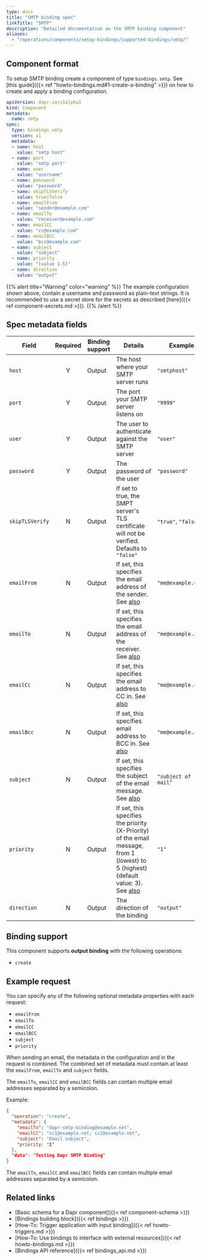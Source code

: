 ```yaml
---
type: docs
title: "SMTP binding spec"
linkTitle: "SMTP"
description: "Detailed documentation on the SMTP binding component"
aliases:
  - "/operations/components/setup-bindings/supported-bindings/smtp/"
---
```


## Component format

To setup SMTP binding create a component of type `bindings.smtp`. See [this guide]({{< ref "howto-bindings.md#1-create-a-binding" >}}) on how to create and apply a binding configuration.


```yaml
apiVersion: dapr.io/v1alpha1
kind: Component
metadata:
  name: smtp
spec:
  type: bindings.smtp
  version: v1
  metadata:
  - name: host
    value: "smtp host"
  - name: port
    value: "smtp port"
  - name: user
    value: "username"
  - name: password
    value: "password"
  - name: skipTLSVerify
    value: true|false
  - name: emailFrom
    value: "sender@example.com"
  - name: emailTo
    value: "receiver@example.com"
  - name: emailCC
    value: "cc@example.com"
  - name: emailBCC
    value: "bcc@example.com"
  - name: subject
    value: "subject"
  - name: priority
    value: "[value 1-5]"
  - name: direction 
    value: "output"
```

{{% alert title="Warning" color="warning" %}}
The example configuration shown above, contain a username and password as plain-text strings. It is recommended to use a secret store for the secrets as described [here]({{< ref component-secrets.md >}}).
{{% /alert %}}

## Spec metadata fields

| Field              | Required | Binding support |  Details | Example |
|--------------------|:--------:|------------|-----|---------|
| `host` | Y | Output |  The host where your SMTP server runs | `"smtphost"` |
| `port` | Y | Output |  The port your SMTP server listens on | `"9999"` |
| `user` | Y | Output |  The user to authenticate against the SMTP server | `"user"` |
| `password` | Y | Output | The password of the user | `"password"` |
| `skipTLSVerify` | N | Output | If set to true, the SMPT server's TLS certificate will not be verified. Defaults to `"false"` | `"true"`, `"false"` |
| `emailFrom` | N | Output | If set, this specifies the email address of the sender. See [also](#example-request) | `"me@example.com"` |
| `emailTo` | N | Output | If set, this specifies the email address of the receiver. See [also](#example-request) | `"me@example.com"` |
| `emailCc` | N | Output | If set, this specifies the email address to CC in. See [also](#example-request) | `"me@example.com"` |
| `emailBcc` | N | Output | If set, this specifies email address to BCC in. See [also](#example-request) | `"me@example.com"` |
| `subject` | N | Output | If set, this specifies the subject of the email message. See [also](#example-request) | `"subject of mail"` |
| `priority` | N | Output | If set, this specifies the priority (X-Priority) of the email message, from 1 (lowest) to 5 (highest) (default value: 3). See [also](#example-request) | `"1"` |
| `direction` | N | Output | The direction of the binding | `"output"` |

## Binding support

This component supports **output binding** with the following operations:

- `create`

## Example request

You can specify any of the following optional metadata properties with each request:

- `emailFrom`
- `emailTo`
- `emailCC`
- `emailBCC`
- `subject`
- `priority`

When sending an email, the metadata in the configuration and in the request is combined. The combined set of metadata must contain at least the `emailFrom`, `emailTo` and `subject` fields.

The `emailTo`, `emailCC` and `emailBCC` fields can contain multiple email addresses separated by a semicolon.

Example:
```json
{
  "operation": "create",
  "metadata": {
    "emailTo": "dapr-smtp-binding@example.net",
    "emailCC": "cc1@example.net; cc2@example.net",
    "subject": "Email subject",
    "priority: "1"
  },
  "data": "Testing Dapr SMTP Binding"
}
```

The `emailTo`, `emailCC` and `emailBCC` fields can contain multiple email addresses separated by a semicolon.
## Related links

- [Basic schema for a Dapr component]({{< ref component-schema >}})
- [Bindings building block]({{< ref bindings >}})
- [How-To: Trigger application with input binding]({{< ref howto-triggers.md >}})
- [How-To: Use bindings to interface with external resources]({{< ref howto-bindings.md >}})
- [Bindings API reference]({{< ref bindings_api.md >}})
